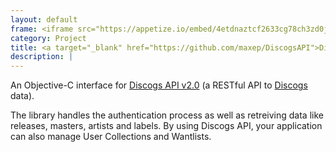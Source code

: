 ```yaml
---
layout: default
frame: <iframe src="https://appetize.io/embed/4etdnaztcf2633cg78ch3zd0jm?device=iphone5s&scale=50&autoplay=true&orientation=portrait&deviceColor=white" width="183px" height="391px" frameborder="0" scrolling="no"></iframe>
category: Project
title: <a target="_blank" href="https://github.com/maxep/DiscogsAPI">DiscogsAPI</a>
description: |
---
```

An Objective-C interface for [Discogs API v2.0](http://www.discogs.com/developers/) (a RESTful API to [Discogs](http://www.discogs.com/) data).

The library handles the authentication process as well as retreiving data like releases, masters, artists and labels. By using Discogs API, your application can also manage User Collections and Wantlists.
